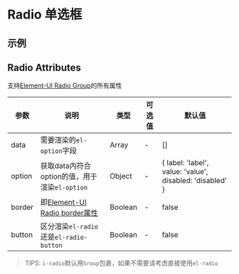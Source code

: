 # Radio 单选框

## 示例
<vuep template="#table-base" :options="{ theme: 'vue', lineNumbers: false }"></vuep>

<script v-pre type="text/x-template" id="table-base">
<template>
  <i-radio
    v-model="selected"
    :data="data"
    size="large"
    :option="{label: 'l', value: 'v'}"
    :disabled-method="disabled"
    border
  />
</template>

<script>
module.exports = {
  data () {
    return {
      selected: null,
      data: [
        {
          l: '测试1',
          v: 'test1'
        }, {
          l: '测试2',
          v: 'test2'
        }
      ]
    }
  },
  methods: {
    disabled (item) {
      return item.v === 'test2'
    }
  }
}
</script>
</script>

## Radio Attributes
支持[Element-UI Radio Group](https://element.eleme.cn/#/zh-CN/component/radio#radio-group-attributes)的所有属性

| 参数 | 说明 | 类型 | 可选值	| 默认值 |
| --- | --- | --- | --- | --- |
| data | 需要渲染的`el-option`字段 | Array | - | []
| option | 获取data内符合option的值，用于渲染`el-option` | Object | - | { label: 'label', value: 'value', disabled: 'disabled' }
| border | 即[Element-UI Radio border属性](https://element.eleme.cn/#/zh-CN/component/radio#radio-attributes) | Boolean | - | false
| button | 区分渲染`el-radio`还是`el-radio-button` | Boolean | - | false

> TIPS: `i-radio`默认用`Group`包裹，如果不需要请考虑直接使用`el-radio`
